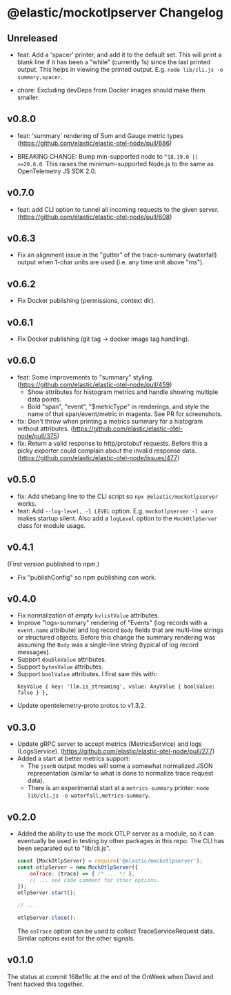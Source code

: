 # @elastic/mockotlpserver Changelog

## Unreleased

- feat: Add a 'spacer' printer, and add it to the default set.
  This will print a blank line if it has been a "while" (currently 1s) since
  the last printed output. This helps in viewing the printed output.
  E.g. `node lib/cli.js -o summary,spacer`.

- chore: Excluding devDeps from Docker images should make them smaller.

## v0.8.0

- feat: 'summary' rendering of Sum and Gauge metric types
  (https://github.com/elastic/elastic-otel-node/pull/686)

- BREAKING CHANGE: Bump min-supported node to `^18.19.0 || >=20.6.0`.
  This raises the minimum-supported Node.js to the same as OpenTelemetry JS SDK 2.0.

## v0.7.0

- feat: add CLI option to tunnel all incoming requests to the given server. (https://github.com/elastic/elastic-otel-node/pull/608)

## v0.6.3

- Fix an alignment issue in the "gutter" of the trace-summary (waterfall) output
  when 1-char units are used (i.e. any time unit above "ms").

## v0.6.2

- Fix Docker publishing (permissions, context dir).

## v0.6.1

- Fix Docker publishing (git tag -> docker image tag handling).

## v0.6.0

- feat: Some improvements to "summary" styling. (https://github.com/elastic/elastic-otel-node/pull/459)
    - Show attributes for histogram metrics and handle showing multiple data points.
    - Bold "span", "event", "$metricType" in renderings, and style the name of that
      span/event/metric in magenta. See PR for screenshots.
- fix: Don't throw when printing a metrics summary for a histogram without attributes.
  (https://github.com/elastic/elastic-otel-node/pull/375)
- fix: Return a valid response to http/protobuf requests. Before this a picky exporter
  could complain about the invalid response data.
  (https://github.com/elastic/elastic-otel-node/issues/477)

## v0.5.0

- fix: Add shebang line to the CLI script so `npx @elastic/mockotlpserver` works.
- feat: Add `--log-level, -l LEVEL` option. E.g. `mockotlpserver -l warn` makes startup silent.
  Also add a `logLevel` option to the `MockOtlpServer` class for module usage.

## v0.4.1

(First version published to npm.)

- Fix "publishConfig" so npm publishing can work.

## v0.4.0

- Fix normalization of *empty* `kvlistValue` attributes.
- Improve "logs-summary" rendering of "Events" (log records with a `event.name`
  attribute) and log record `Body` fields that are multi-line strings or
  structured objects. Before this change the summary rendering was assuming
  the `Body` was a single-line string (typical of log record messages).
- Support `doubleValue` attributes.
- Support `bytesValue` attributes.
- Support `boolValue` attributes. I first saw this with:
    ```
    KeyValue { key: 'llm.is_streaming', value: AnyValue { boolValue: false } },
    ```
- Update opentelemetry-proto protos to v1.3.2.

## v0.3.0

- Update gRPC server to accept metrics (MetricsService) and logs (LogsService).
  (https://github.com/elastic/elastic-otel-node/pull/277)
- Added a start at better metrics support:
    - The `jsonN` output modes will some a somewhat normalized JSON
      representation (similar to what is done to normalize trace request data).
    - There is an experimental start at a `metrics-summary` printer:
      `node lib/cli.js -o waterfall,metrics-summary`.

## v0.2.0

- Added the ability to use the mock OTLP server as a module, so it can
  eventually be used in testing by other packages in this repo. The CLI
  has been separated out to "lib/cli.js".

    ```js
    const {MockOtlpServer} = require('@elastic/mockotlpserver');
    const otlpServer = new MockOtlpServer({
        onTrace: (trace) => { /* ... */ },
        // ... see code comment for other options.
    });
    otlpServer.start();

    // ...

    otlpServer.close();
    ```

    The `onTrace` option can be used to collect TraceServiceRequest
    data. Similar options exist for the other signals.

## v0.1.0

The status at commit 168e19c at the end of the OnWeek when David and
Trent hacked this together.
